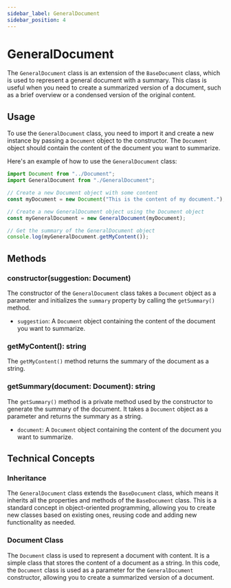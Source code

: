 ```yaml
---
sidebar_label: GeneralDocument
sidebar_position: 4
---
```

# GeneralDocument

The `GeneralDocument` class is an extension of the `BaseDocument` class, which is used to represent a general document with a summary. This class is useful when you need to create a summarized version of a document, such as a brief overview or a condensed version of the original content.

## Usage

To use the `GeneralDocument` class, you need to import it and create a new instance by passing a `Document` object to the constructor. The `Document` object should contain the content of the document you want to summarize.

Here's an example of how to use the `GeneralDocument` class:

```javascript
import Document from "../Document";
import GeneralDocument from "./GeneralDocument";

// Create a new Document object with some content
const myDocument = new Document("This is the content of my document.");

// Create a new GeneralDocument object using the Document object
const myGeneralDocument = new GeneralDocument(myDocument);

// Get the summary of the GeneralDocument object
console.log(myGeneralDocument.getMyContent());
```

## Methods

### constructor(suggestion: Document)

The constructor of the `GeneralDocument` class takes a `Document` object as a parameter and initializes the `summary` property by calling the `getSummary()` method.

- `suggestion`: A `Document` object containing the content of the document you want to summarize.

### getMyContent(): string

The `getMyContent()` method returns the summary of the document as a string.

### getSummary(document: Document): string

The `getSummary()` method is a private method used by the constructor to generate the summary of the document. It takes a `Document` object as a parameter and returns the summary as a string.

- `document`: A `Document` object containing the content of the document you want to summarize.

## Technical Concepts

### Inheritance

The `GeneralDocument` class extends the `BaseDocument` class, which means it inherits all the properties and methods of the `BaseDocument` class. This is a standard concept in object-oriented programming, allowing you to create new classes based on existing ones, reusing code and adding new functionality as needed.

### Document Class

The `Document` class is used to represent a document with content. It is a simple class that stores the content of a document as a string. In this code, the `Document` class is used as a parameter for the `GeneralDocument` constructor, allowing you to create a summarized version of a document.